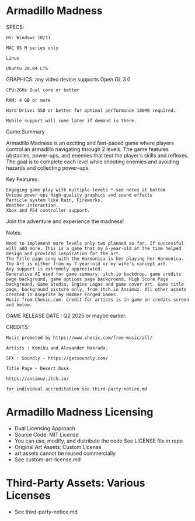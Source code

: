 # Armadillo Madness

SPECS:

    OS: Windows 10/11

    MAC OS M series only

    Linux

    Ubuntu 20.04 LTS

GRAPHICS: any video device supports Open GL 3.0

    CPU:2GHz Dual core or better

    RAM: 4 GB or more

    Hard Drive: SSD or better for optimal performance 100MB required.

    Mobile support will come later if demand is there.

Game Summary

Armadillo Madness is an exciting and fast-paced game where players control an armadillo navigating through 2 levels. The game features obstacles, power-ups, and enemies that test the player's skills and reflexes. The goal is to complete each level while shooting enemies and avoiding hazards and collecting power-ups.

Key Features:

    Engaging game play with multiple levels * see notes at bottom
    Unique power-ups High-quality graphics and sound effects
    Particle system like Rain, Fireworks.
    Weather interaction.
    Xbox and PS4 controller support.

Join the adventure and experience the madness!

Notes:

    Need to implement more levels only two planned so far. If successful will add more. This is a game that my 6-year-old at the time helped design and provided inspiration for the art.
    The Title page song with the Harmonica is her playing her Harmonica.
    The Art is either from my 7-year-old or my wife's concept art.
    Any support is extremely appreciated.
    Generative AI used for game summary, itch.io backdrop, game credits page background, game options page background, High Score Page background, Game Studio, Engine Logos and game cover art. Game title page, background picture only, from itch.io Ansimuz. All other assets created in Aseprite by Hammer Forged Games.
    Music from Chosic.com. Credit for artists is in game on credits screen and below.

GAME RELEASE DATE : Q2 2025 or maybe earlier.

CREDITS:

    Music promoted by https://www.chosic.com/free-music/all/

    Artists : Komiku and Alexander Nakrada.

    SFX : Soundly - https://getsoundly.com/

    Title Page - Desert Dusk

    https://ansimuz.itch.io/

    for individual accreditation see third-party-notice.md

# Armadillo Madness Licensing

  - Dual Licensing Approach
  - Source Code: MIT License
  - You can use, modify, and distribute the code See LICENSE file in repo
  - Original Art Assets: Custom License
  - art assets cannot be reused commercially
  - See custom-art-license.md

# Third-Party Assets: Various Licenses

- See third-party-notice.md
